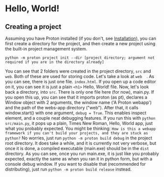 # Hello, World!

## Creating a project

Assuming you have Proton installed (if you don't, see [Installation](installation.md)), you can first create a directory for the project, and then create a new project using the built-in project management system.

`python -m proton project init --dir [project directory; argument not required if you are in the directory already]`

You can see that 2 folders were created in the project directory, `src` and `web`. Both of these are used for storing code. Let's take a look at `web  `. As you can see, there is just one file. `index.html`. If you open up a code editor on it, you can see it is just a plain `<h1>`</h1> Hello, World! file. Now, let's look back a directory, into `src`. There is only one file here (for now), main.py. If you open this up, you can see that it imports proton (as pt), declares a Window object with 2 arguments, the window name ('A Proton webapp') and the path of the webs-app directory ("web"). After that, it calls window.start() with one argument, `debug = True`. This enables inspect element, and a couple neat debugging features. If you run this with `python src/main.py`, it pops up a plain, Times New Roman, Hello, World app, just what you probably expected. You might be thinking: `How is this a webapp framework if you can't build your projects, and they are stuck as python?` No worries, just run `python -m proton build debug` in the project root directory. It does take a while, and it is currently not very verbose, but once it is done, a compiled executable (main.exe) should be in the `dist` directory. As you can see, once you run main.exe, it is just like you probably expected, exactly the same as when you ran it in python form, but with a console debug window. If you want to disable that (recommended for distributing), just run `python -m proton build release` instead.